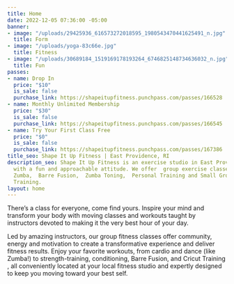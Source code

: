 ```yaml
---
title: Home
date: 2022-12-05 07:36:00 -05:00
banner:
- image: "/uploads/29425936_616573272018595_1980543470441625491_n.jpg"
  title: Form
- image: "/uploads/yoga-83c66e.jpg"
  title: Fitness
- image: "/uploads/30689184_1519169178193264_6746825148734636032_n.jpg"
  title: Fun
passes:
- name: Drop In
  price: "$10"
  is_sale: false
  purchase_link: https://shapeitupfitness.punchpass.com/passes/166528
- name: Monthly Unlimited Membership
  price: "$30"
  is_sale: false
  purchase_link: https://shapeitupfitness.punchpass.com/passes/166545
- name: Try Your First Class Free
  price: "$0"
  is_sale: false
  purchase_link: https://shapeitupfitness.punchpass.com/passes/167386
title_seo: Shape It Up Fitness | East Providence, RI
description_seo: Shape It Up Fitness is an exercise studio in East Providence, RI,
  with a fun and approachable attitude. We offer  group exercise classes, including
  Zumba,  Barre Fusion,  Zumba Toning,  Personal Training and Small Group Personal
  Training.
layout: home
---
```


There’s a class for everyone, come find yours. Inspire your mind and transform your body with moving classes and workouts taught by instructors devoted to making it the very best hour of your day.

Led by amazing instructors, our group fitness classes offer community, energy and motivation to create a transformative experience and deliver fitness results. Enjoy your favorite workouts, from cardio and dance (like Zumba!) to strength-training, conditioning, Barre Fusion, and Cricut Training , all conveniently located at your local fitness studio and expertly designed to keep you moving toward your best self. 